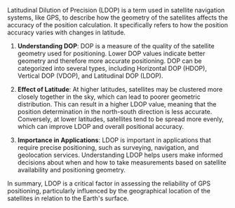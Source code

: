 Latitudinal Dilution of Precision (LDOP) is a term used in satellite navigation systems, like GPS, to describe how the geometry of the satellites affects the accuracy of the position calculation. It specifically refers to how the position accuracy varies with changes in latitude.

1. **Understanding DOP**: DOP is a measure of the quality of the satellite geometry used for positioning. Lower DOP values indicate better geometry and therefore more accurate positioning. DOP can be categorized into several types, including Horizontal DOP (HDOP), Vertical DOP (VDOP), and Latitudinal DOP (LDOP).

2. **Effect of Latitude**: At higher latitudes, satellites may be clustered more closely together in the sky, which can lead to poorer geometric distribution. This can result in a higher LDOP value, meaning that the position determination in the north-south direction is less accurate. Conversely, at lower latitudes, satellites tend to be spread more evenly, which can improve LDOP and overall positional accuracy.

3. **Importance in Applications**: LDOP is important in applications that require precise positioning, such as surveying, navigation, and geolocation services. Understanding LDOP helps users make informed decisions about when and how to take measurements based on satellite availability and positioning geometry.

In summary, LDOP is a critical factor in assessing the reliability of GPS positioning, particularly influenced by the geographical location of the satellites in relation to the Earth's surface.